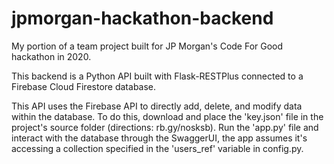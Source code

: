# jpmorgan-hackathon-backend
My portion of a team project built for JP Morgan's Code For Good hackathon in 2020. 

This backend is a Python API built with Flask-RESTPlus connected to a Firebase Cloud Firestore database.

This API uses the Firebase API to directly add, delete, and modify data within the database. To do this, download and place the 'key.json' file in the project's source folder (directions: rb.gy/nosksb). Run the 'app.py' file and interact with the database through the SwaggerUI, the app assumes it's accessing a collection specified in the 'users_ref' variable in config.py.